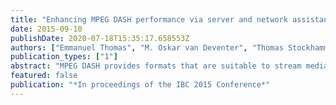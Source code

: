```yaml
---
title: "Enhancing MPEG DASH performance via server and network assistance"
date: 2015-09-10
publishDate: 2020-07-18T15:35:17.658553Z
authors: ["Emmanuel Thomas", "M. Oskar van Deventer", "Thomas Stockhammer", "Ali C. Begen", "Jeroen Famaey"]
publication_types: ["1"]
abstract: "MPEG DASH provides formats that are suitable to stream media content over HTTP. Typically, the DASH client adaptively requests small chunks of media based on the available bandwidth and other resources. This client-­pull technology has proven to be more flexible, firewall-­friendly and CDN-­scalable than server-­push technologies. However, service providers have less control given the decentralized and client-­driven nature of DASH, which introduces new challenges for them to offer a consistent and possibly higher quality of service for premium users. This issue is addressed by MPEG in a new work referred to as SAND: Server and Network-­assisted DASH. The key features of SAND are asynchronous network-­to-­client and network-­to-­network communication, and the exchange of quality-­related assisting information in such a way that it does not delay or interfere with the delivery of the streaming media content. MPEG is expected to publish and complete the work on SAND as a new part of the MPEG DASH standard by early 2016."
featured: false
publication: "*In proceedings of the IBC 2015 Conference*"
---
```

